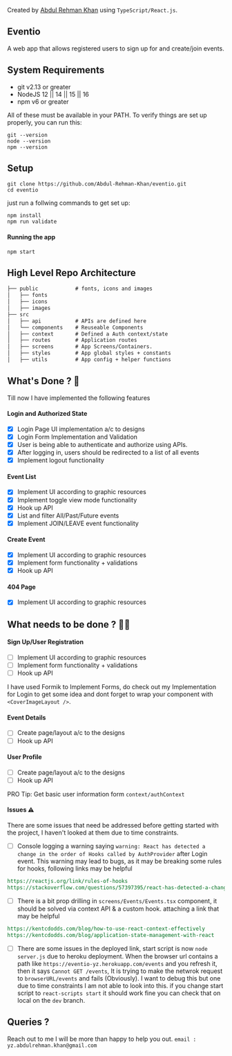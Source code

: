 Created by [Abdul Rehman Khan](https://github.com/Abdul-Rehman-Khan "Abdul Rehman Khan") using `TypeScript/React.js`.


## Eventio
A web app that allows registered users to sign up for and create/join events. 


## System Requirements

- git v2.13 or greater
- NodeJS 12 || 14 || 15 || 16
- npm v6 or greater

All of these must be available in your PATH. To verify things are set up properly, you can run this:

    git --version
    node --version
    npm --version

## Setup
    git clone https://github.com/Abdul-Rehman-Khan/eventio.git
    cd eventio
just run a follwing commands to get set up:
```shell
npm install
npm run validate
```
#### Running the app
```shell
npm start
```


## High Level Repo Architecture 
```rst
├── public            # fonts, icons and images
│   ├── fonts
│   ├── icons
│   ├── images
├── src	
│   ├── api           # APIs are defined here
│   └── components    # Reuseable Components
│   ├── context       # Defined a Auth context/state
│   ├── routes        # Application routes
│   ├── screens       # App Screens/Containers. 
│   ├── styles        # App global styles + constants
│   ├── utils         # App config + helper functions
```
## What's Done ? 🚀
Till now I have implemented the following features

#### Login and Authorized State
- [x] Login Page UI implementation a/c to designs
- [x] Login Form Implementation and Validation
- [x] User is being able to authenticate and authorize using APIs.
- [x] After logging in, users should be redirected to a list of all events
- [x] Implement logout functionality

#### Event List
- [x] Implement UI according to graphic resources
- [x] Implement toggle view mode functionality
- [x] Hook up API
- [x] List and filter All/Past/Future events
- [x] Implement JOIN/LEAVE event functionality

#### Create Event
- [x] Implement UI according to graphic resources
- [x] Implement form functionality + validations
- [x] Hook up API

#### 404 Page
- [x] Implement UI according to graphic resources

## What needs to be done ? 👷‍♂️

#### Sign Up/User Registration
- [ ] Implement UI according to graphic resources
- [ ] Implement form functionality + validations
- [ ] Hook up API

I have used Formik to Implement Forms, do check out my Implementation for Login to get some idea and dont forget to wrap your component with `<CoverImageLayout />`.

#### Event Details
- [ ] Create page/layout a/c to the designs
- [ ] Hook up API

#### User Profile
- [ ] Create page/layout a/c to the designs
- [ ] Hook up API

PRO Tip: Get basic user information form `context/authContext `

#### Issues ⚠️
There are some issues that need be addressed before getting started with the project, I haven't looked at them due to time constraints.

- [ ] Console logging a warning saying `warning: React has detected a change in the order of Hooks called by AuthProvider` after Login event.
  This warning may lead to bugs, as it may be breaking some rules for hooks, following links may be helpful 
```rst
https://reactjs.org/link/rules-of-hooks
https://stackoverflow.com/questions/57397395/react-has-detected-a-change-in-the-order-of-hooks-but-hooks-seem-to-be-invoked.
```
- [ ] There is a bit prop drilling in `screens/Events/Events.tsx` component, it should be solved via context API & a custom hook. 
  attaching a link that may be helpful
```rst
https://kentcdodds.com/blog/how-to-use-react-context-effectively
https://kentcdodds.com/blog/application-state-management-with-react  
```
- [ ] There are some issues in the deployed link, start script is now `node server.js` due to heroku deployment. When the browser url contains a path like `https://eventio-yz.herokuapp.com/events` and you refresh it, then it says `Cannot GET /events`, It is trying to make the netwrok request to `browserURL/events` and fails (Obviously). I want to debug this but one due to time constraints I am not able to look into this. if you change start script to `react-scripts start` it should work fine you can check that on local on the `dev` branch. 

## Queries ?
Reach out to me I will be more than happy to help you out.
`email : yz.abdulrehman.khan@gmail.com`


